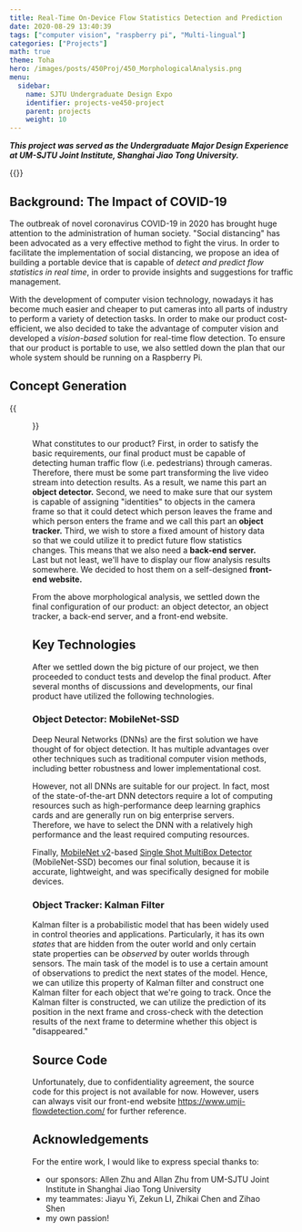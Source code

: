 ```yaml
---
title: Real-Time On-Device Flow Statistics Detection and Prediction
date: 2020-08-29 13:40:39
tags: ["computer vision", "raspberry pi", "Multi-lingual"]
categories: ["Projects"]
math: true
theme: Toha
hero: /images/posts/450Proj/450_MorphologicalAnalysis.png
menu:
  sidebar:
    name: SJTU Undergraduate Design Expo
    identifier: projects-ve450-project
    parent: projects
    weight: 10
---
```


***This project was served as the Undergraduate Major Design Experience at UM-SJTU Joint Institute, Shanghai Jiao Tong University.***

{{<youtube kMHzTvTi0Lc>}}

<!-- more -->

## Background: The Impact of COVID-19

The outbreak of novel coronavirus COVID-19 in 2020 has brought huge attention to the administration of human society. "Social distancing" has been advocated as a very effective method to fight the virus. In order to facilitate the implementation of social distancing, we propose an idea of building a portable device that is capable of *detect and predict flow statistics in real time*, in order to provide insights and suggestions for traffic management.

With the development of computer vision technology, nowadays it has become much easier and cheaper to put cameras into all parts of industry to perform a variety of detection tasks. In order to make our product cost-efficient, we also decided to take the advantage of computer vision and developed a *vision-based* solution for real-time flow detection. To ensure that our product is portable to use, we also settled down the plan that our whole system should be running on a Raspberry Pi.

## Concept Generation

{{<figure src="450_MorphologicalAnalysis.png" caption="Morphological chart." width="500">}}

What constitutes to our product? First, in order to satisfy the basic requirements, our final product must be capable of detecting human traffic flow (i.e. pedestrians) through cameras. Therefore, there must be some part transforming the live video stream into detection results. As a result, we name this part an **object detector.** Second, we need to make sure that our system is capable of assigning "identities" to objects in the camera frame so that it could detect which person leaves the frame and which person enters the frame and we call this part an **object tracker.** Third, we wish to store a fixed amount of history data so that we could utilize it to predict future flow statistics changes. This means that we also need a **back-end server.** Last but not least, we'll have to display our flow analysis results somewhere. We decided to host them on a self-designed **front-end website.**

From the above morphological analysis, we settled down the final configuration of our product: an object detector, an object tracker, a back-end server, and a front-end website.

## Key Technologies

After we settled down the big picture of our project, we then proceeded to conduct tests and develop the final product. After several months of discussions and developments, our final product have utilized the following technologies.

### Object Detector: MobileNet-SSD

Deep Neural Networks (DNNs) are the first solution we have thought of for object detection. It has multiple advantages over other techniques such as traditional computer vision methods, including better robustness and lower implementational cost.

However, not all DNNs are suitable for our project. In fact, most of the state-of-the-art DNN detectors require a lot of computing resources such as high-performance deep learning graphics cards and are generally run on big enterprise servers. Therefore, we have to select the DNN with a relatively high performance and the least required computing resources.

Finally, [MobileNet v2](https://arxiv.org/abs/1801.04381)-based [Single Shot MultiBox Detector](https://link.springer.com/chapter/10.1007/978-3-319-46448-0_2) (MobileNet-SSD) becomes our final solution, because it is accurate, lightweight, and was specifically designed for mobile devices.

### Object Tracker: Kalman Filter

Kalman filter is a probabilistic model that has been widely used in control theories and applications. Particularly, it has its own *states* that are hidden from the outer world and only certain state properties can be *observed* by outer worlds through sensors. The main task of the model is to use a certain amount of observations to predict the next states of the model. Hence, we can utilize this property of Kalman filter and construct one Kalman filter for each object that we're going to track. Once the Kalman filter is constructed, we can utilize the prediction of its position in the next frame and cross-check with the detection results of the next frame to determine whether this object is "disappeared."

## Source Code

Unfortunately, due to confidentiality agreement, the source code for this project is not available for now. However, users can always visit our front-end website <https://www.umji-flowdetection.com/> for further reference.

## Acknowledgements

For the entire work, I would like to express special thanks to:

- our sponsors: Allen Zhu and Allan Zhu from UM-SJTU Joint Institute in Shanghai Jiao Tong University
- my teammates: Jiayu Yi, Zekun LI, Zhikai Chen and Zihao Shen
- my own passion!
